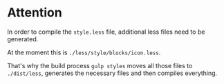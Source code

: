 # Attention

In order to compile the `style.less` file, additional less files
need to be generated.

At the moment this is `./less/style/blocks/icon.less`.

That's why the build process `gulp styles` moves all those files
to `./dist/less`, generates the necessary files and then compiles
everything.
